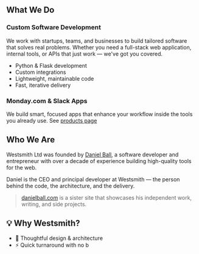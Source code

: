 ## What We Do

### Custom Software Development

We work with startups, teams, and businesses to build tailored software that solves real problems. Whether you need a full-stack web application, internal tools, or APIs that just work — we've got you covered.

- Python & Flask development  
- Custom integrations  
- Lightweight, maintainable code  
- Fast, iterative delivery  

### Monday.com & Slack Apps

We build smart, focused apps that enhance your workflow inside the tools you already use. See [products page](./products)

## Who We Are

Westsmith Ltd was founded by [Daniel Ball](https://danielball.com), a software developer and entrepreneur with over a decade of experience building high-quality tools for the web.

Daniel is the CEO and principal developer at Westsmith — the person behind the code, the architecture, and the delivery.

> [danielball.com](https://danielball.com) is a sister site that showcases his independent work, writing, and side projects.

## 💡 Why Westsmith?

- 🧠 Thoughtful design & architecture  
- ⚡ Quick turnaround with no b
